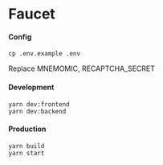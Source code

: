 # Faucet

#### Config

```
cp .env.example .env
```

Replace MNEMOMIC, RECAPTCHA_SECRET

#### Development

```
yarn dev:frontend
yarn dev:backend
```

#### Production

```
yarn build
yarn start
```
